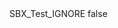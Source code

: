 <?xml version="1.0" encoding="UTF-8"?>
<CustomMetadata xmlns="http://soap.sforce.com/2006/04/metadata">
    <label>SBX_Test_IGNORE</label>
    <protected>false</protected>
</CustomMetadata>
